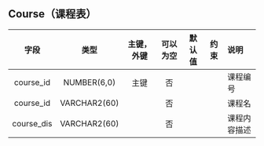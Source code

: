 Course（课程表）
--

|字段|类型|主键，外键|可以为空|默认值|约束|说明|
|:-------:|:-------------:|:------:|:----:|:---:|:----:|:----------|
|course_id|NUMBER(6,0)|主键|否| | | 课程编号|
|course_id|VARCHAR2(60)||否| | | 课程名|
|course_dis|VARCHAR2(60)||否| | | 课程内容描述|
